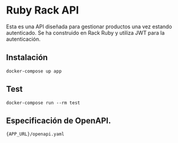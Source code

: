 # Ruby Rack API

Esta es una API diseñada para gestionar productos una vez estando autenticado. Se ha construido en Rack Ruby y utiliza JWT para la autenticación.



## Instalación

```
docker-compose up app

```

## Test

```
docker-compose run --rm test

```
## Especificación de OpenAPI.

```
{APP_URL}/openapi.yaml

```

